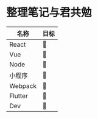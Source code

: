 <!-- <ClientOnly>
  <HomeLayout/> 
</ClientOnly> -->

# 整理笔记与君共勉

| 名称      |  目标     | 
| -------  | ------    | 
|React     | 🚀        |
|Vue       | 🚀        |
|Node      | 🚀       |
|小程序     | 🚀      |
|Webpack   | 🚀        |
|Flutter   | 🚀        |
|Dev       | 🚀       |